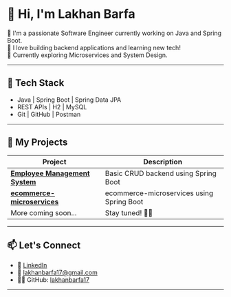 # 👋 Hi, I'm Lakhan Barfa

🎯 I'm a passionate Software Engineer currently working on Java and Spring Boot.  
💼 I love building backend applications and learning new tech!  
🌱 Currently exploring Microservices and System Design.

---

## 🔧 Tech Stack

- Java | Spring Boot | Spring Data JPA
- REST APIs | H2 | MySQL
- Git | GitHub | Postman

---

## 📂 My Projects

| Project                         | Description                          |
|----------------------------------|--------------------------------------|
| **[Employee Management System](https://github.com/lakhanbarfa17/employee-management-system)**  | Basic CRUD backend using Spring Boot |
| **[ecommerce-microservices](https://github.com/lakhanbarfa17/ecommerce-microservices)**  | ecommerce-microservices using Spring Boot |
| More coming soon...             | Stay tuned! 👨‍💻                     |

---

## 📫 Let's Connect

- 💼 [LinkedIn](https://www.linkedin.com/in/lakhanbarfa)
- 📩 lakhanbarfa17@gmail.com
- 🧑‍💻 GitHub: [lakhanbarfa17](https://github.com/lakhanbarfa17)

---
